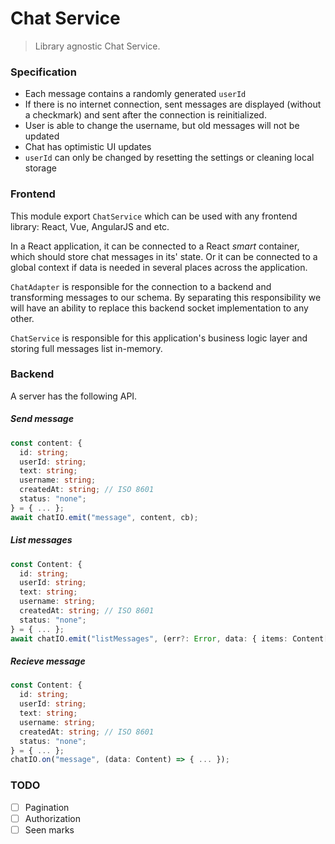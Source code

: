 # Chat Service

> Library agnostic Chat Service.

### Specification

- Each message contains a randomly generated `userId`
- If there is no internet connection, sent messages are displayed (without a checkmark) and sent after the connection is reinitialized.
- User is able to change the username, but old messages will not be updated
- Chat has optimistic UI updates
- `userId` can only be changed by resetting the settings or cleaning local storage

### Frontend

This module export `ChatService` which can be used with any frontend library: React, Vue, AngularJS and etc.

In a React application, it can be connected to a React _smart_ container, which should store chat messages in its' state. Or it can be connected to a global context if data is needed in several places across the application.

`ChatAdapter` is responsible for the connection to a backend and transforming messages to our schema. By separating this responsibility we will have an ability to replace this backend socket implementation to any other.

`ChatService` is responsible for this application's business logic layer and storing full messages list in-memory.

### Backend

A server has the following API.

##### Send message

```typescript
const content: {
  id: string;
  userId: string;
  text: string;
  username: string;
  createdAt: string; // ISO 8601
  status: "none";
} = { ... };
await chatIO.emit("message", content, cb);
```

##### List messages

```typescript
const Content: {
  id: string;
  userId: string;
  text: string;
  username: string;
  createdAt: string; // ISO 8601
  status: "none";
} = { ... };
await chatIO.emit("listMessages", (err?: Error, data: { items: Content[]} ) => { ... });
```

##### Recieve message

```typescript
const Content: {
  id: string;
  userId: string;
  text: string;
  username: string;
  createdAt: string; // ISO 8601
  status: "none";
} = { ... };
chatIO.on("message", (data: Content) => { ... });
```

### TODO

- [ ] Pagination
- [ ] Authorization
- [ ] Seen marks
